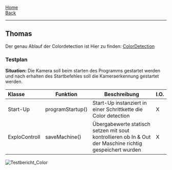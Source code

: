 [Home](home)   
[Back](DokuSolidus)    

----------

## Thomas  

Der genau Ablauf der Colordetection ist Hier zu finden:
[ColorDetection](ColorDetection)

### Testplan

**Situation:**  Die Kamera soll beim starten des Programms gestartet werden und nach erhalten des Startbefehles soll die Kameraerkennung gestartet werden.

| Klasse| Funktion | Beschreibung| I.O.| 
| :------- | --- | --- | :---- |
| Start-Up|programStartup()|Start-Up instanziert in einer Schrittkette die Color detection |X |
| ExploControll|saveMachine()|Übergabewerte statisch setzen mit sout kontrollieren ob In & Out der Maschine richtig gespeichert wurden |X |


![Testbericht_Color](https://gitlab.com/solidus/hefei/uploads/0e1fab2df30107ad4c6e44111aeff4db/Testbericht_Color.JPG)